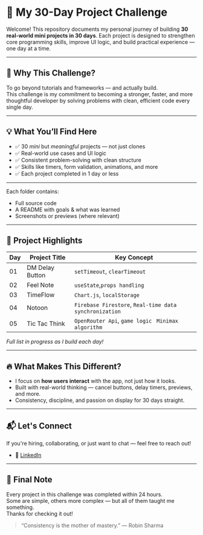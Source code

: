 # 🚀 My 30-Day Project Challenge

Welcome! This repository documents my personal journey of building **30 real-world mini projects in 30 days**. Each project is designed to strengthen core programming skills, improve UI logic, and build practical experience — one day at a time.

---

## 🎯 Why This Challenge?

To go beyond tutorials and frameworks — and actually build.  
This challenge is my commitment to becoming a stronger, faster, and more thoughtful developer by solving problems with clean, efficient code every single day.

---

## 💡 What You’ll Find Here

- ✅ 30 *mini* but *meaningful* projects — not just clones
- ✅ Real-world use cases and UI logic
- ✅ Consistent problem-solving with clean structure
- ✅ Skills like timers, form validation, animations, and more
- ✅ Each project completed in 1 day or less

---

Each folder contains:
- Full source code
- A README with goals & what was learned
- Screenshots or previews (where relevant)
---

## 📌 Project Highlights

| Day | Project Title              | Key Concept                  |
|-----|----------------------------|------------------------------|
| 01  | DM Delay Button            | `setTimeout`, `clearTimeout` |
| 02  | Feel Note                  |  `useState`,`props handling` |
| 03  | TimeFlow                   |  `Chart.js`,  `localStorage` |
| 04  |  Notoon                    |  `Firebase Firestore`,  `Real-time data synchronization` |
| 05  |  Tic Tac Think             |  `OpenRouter Api`, `game logic` ` Minimax algorithm`|

*Full list in progress as I build each day!*

---

## 🔥 What Makes This Different?

- I focus on **how users interact** with the app, not just how it looks.
- Built with real-world thinking — cancel buttons, delay timers, previews, and more.
- Consistency, discipline, and passion on display for 30 days straight.

---

## 📬 Let's Connect

If you're hiring, collaborating, or just want to chat — feel free to reach out!

- 💼 [LinkedIn](https://www.linkedin.com/in/aravinth-dev/)

---

## 🏁 Final Note

Every project in this challenge was completed within 24 hours.  
Some are simple, others more complex — but all of them taught me something.  
Thanks for checking it out!

> “Consistency is the mother of mastery.” — Robin Sharma

